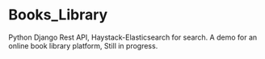 # Books_Library
Python Django Rest API, Haystack-Elasticsearch for search. A demo for an online book library platform, Still in progress.
